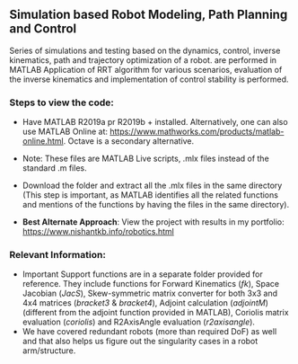 ## Simulation based Robot Modeling, Path Planning and Control
 Series of simulations and testing based on the dynamics, control, inverse kinematics, path and trajectory optimization of a robot. are performed in MATLAB Application of RRT algorithm for various scenarios, evaluation of the inverse kinematics and implementation of control stability is performed.

 ### Steps to view the code:
* Have MATLAB R2019a pr R2019b + installed. Alternatively, one can also use MATLAB Online at: https://www.mathworks.com/products/matlab-online.html. Octave is a secondary alternative.
* Note: These files are MATLAB Live scripts, .mlx files instead of the standard .m files.
* Download the folder and extract all the .mlx files in the same directory (This step is important, as MATLAB identifies all the related functions and mentions of the functions by having the files in the same directory).
 
* **Best Alternate Approach**: View the project with results in my portfolio: https://www.nishantkb.info/robotics.html

### Relevant Information:

*  Important Support functions are in a separate folder provided for reference. They include functions for Forward Kinematics (*fk*), Space Jacobian (*JacS*), Skew-symmetric matrix converter for both 3x3 and 4x4 matrices (*bracket3* & *bracket4*), Adjoint calculation (*adjointM*) (different from the adjoint function provided in MATLAB), Coriolis matrix evaluation (*coriolis*) and R2AxisAngle evaluation (*r2axisangle*).
*  We have covered redundant robots (more than required DoF) as well and that also helps us figure out the singularity cases in a robot arm/structure.
